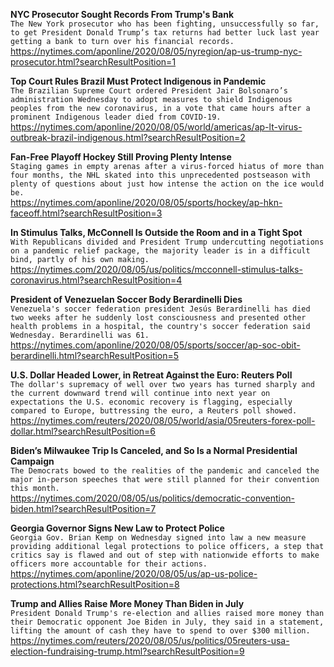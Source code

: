 **NYC Prosecutor Sought Records From Trump's Bank**\
`The New York prosecutor who has been fighting, unsuccessfully so far, to get President Donald Trump’s tax returns had better luck last year getting a bank to turn over his financial records.`\
https://nytimes.com/aponline/2020/08/05/nyregion/ap-us-trump-nyc-prosecutor.html?searchResultPosition=1

**Top Court Rules Brazil Must Protect Indigenous in Pandemic**\
`The Brazilian Supreme Court ordered President Jair Bolsonaro’s administration Wednesday to adopt measures to shield Indigenous peoples from the new coronavirus, in a vote that came hours after a prominent Indigenous leader died from COVID-19.`\
https://nytimes.com/aponline/2020/08/05/world/americas/ap-lt-virus-outbreak-brazil-indigenous.html?searchResultPosition=2

**Fan-Free Playoff Hockey Still Proving Plenty Intense**\
`Staging games in empty arenas after a virus-forced hiatus of more than four months, the NHL skated into this unprecedented postseason with plenty of questions about just how intense the action on the ice would be.`\
https://nytimes.com/aponline/2020/08/05/sports/hockey/ap-hkn-faceoff.html?searchResultPosition=3

**In Stimulus Talks, McConnell Is Outside the Room and in a Tight Spot**\
`With Republicans divided and President Trump undercutting negotiations on a pandemic relief package, the majority leader is in a difficult bind, partly of his own making.`\
https://nytimes.com/2020/08/05/us/politics/mcconnell-stimulus-talks-coronavirus.html?searchResultPosition=4

**President of Venezuelan Soccer Body Berardinelli Dies**\
`Venezuela's soccer federation president Jesús Berardinelli has died two weeks after he suddenly lost consciousness and presented other health problems in a hospital, the country's soccer federation said Wednesday. Berardinelli was 61.`\
https://nytimes.com/aponline/2020/08/05/sports/soccer/ap-soc-obit-berardinelli.html?searchResultPosition=5

**U.S. Dollar Headed Lower, in Retreat Against the Euro: Reuters Poll**\
`The dollar's supremacy of well over two years has turned sharply and the current downward trend will continue into next year on expectations the U.S. economic recovery is flagging, especially compared to Europe, buttressing the euro, a Reuters poll showed.`\
https://nytimes.com/reuters/2020/08/05/world/asia/05reuters-forex-poll-dollar.html?searchResultPosition=6

**Biden’s Milwaukee Trip Is Canceled, and So Is a Normal Presidential Campaign**\
`The Democrats bowed to the realities of the pandemic and canceled the major in-person speeches that were still planned for their convention this month.`\
https://nytimes.com/2020/08/05/us/politics/democratic-convention-biden.html?searchResultPosition=7

**Georgia Governor Signs New Law to Protect Police**\
`Georgia Gov. Brian Kemp on Wednesday signed into law a new measure providing additional legal protections to police officers, a step that critics say is flawed and out of step with nationwide efforts to make officers more accountable for their actions.`\
https://nytimes.com/aponline/2020/08/05/us/ap-us-police-protections.html?searchResultPosition=8

**Trump and Allies Raise More Money Than Biden in July**\
`President Donald Trump's re-election and allies raised more money than their Democratic opponent Joe Biden in July, they said in a statement, lifting the amount of cash they have to spend to over $300 million.`\
https://nytimes.com/reuters/2020/08/05/us/politics/05reuters-usa-election-fundraising-trump.html?searchResultPosition=9

